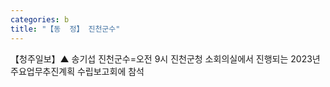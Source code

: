 ```yaml
---
categories: b
title: "【동  정】 진천군수"
---
```

【청주일보】▲ 송기섭 진천군수=오전 9시 진천군청 소회의실에서 진행되는 2023년 주요업무추진계획 수립보고회에 참석